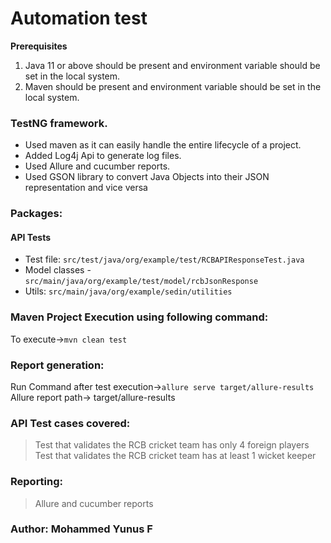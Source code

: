 # Automation test

**Prerequisites**

1. Java 11 or above should be present and environment variable should be set in the local system.
2. Maven should be present and environment variable should be set in the local system.

### TestNG framework.

* Used maven as it can easily handle the entire lifecycle of a project.
* Added Log4j Api to generate log files.
* Used Allure and cucumber reports.
* Used GSON library to convert Java Objects into their JSON representation and vice versa
### Packages:

#### API Tests

* Test file: `src/test/java/org/example/test/RCBAPIResponseTest.java`
* Model classes - `src/main/java/org/example/test/model/rcbJsonResponse`
* Utils: `src/main/java/org/example/sedin/utilities`


### Maven Project Execution using following command:

To execute->`mvn clean test`

### Report generation:

Run Command after test execution->`allure serve target/allure-results
`  
Allure report path-> target/allure-results


### API Test cases covered:

> Test that validates the RCB cricket team has only 4 foreign players    
> Test that validates the RCB cricket team has at least 1 wicket keeper

### Reporting:

> Allure and cucumber  reports

### Author: Mohammed Yunus F

